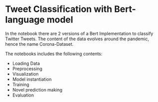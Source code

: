 # Tweet Classification with Bert-language model

In the notebook there are 2 versions of a Bert Implementation to classify Twitter Tweets. The content of the data evolves around the pandemic, hence the name Corona-Dataset.

The notebooks includes the following contents:
- Loading Data
- Preprocessing
- Visualization
- Model instantiation
- Training
- Novel prediction making
- Evaluation
  
